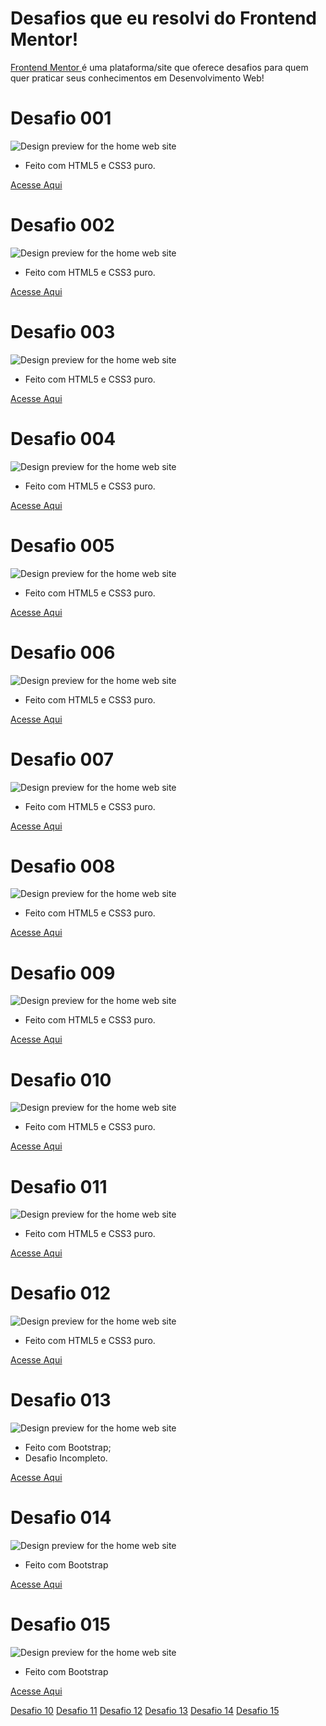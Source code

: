 # Desafios que eu resolvi do Frontend Mentor! 
<a href="https://www.frontendmentor.io/">Frontend Mentor </a> é uma plataforma/site que oferece desafios para quem quer praticar seus conhecimentos em Desenvolvimento Web! <br>

# Desafio 001
![Design preview for the home web site](./design/1.jpg)
<ul>
 <li>Feito com HTML5 e CSS3 puro.</li>
</ul>
<a href="https://jaojogadez.github.io/frontend-mentor/Desafio%20001/" target="_blank">Acesse Aqui</a>

# Desafio 002
![Design preview for the home web site](./design/2.jpg)
<ul>
 <li>Feito com HTML5 e CSS3 puro.</li>
</ul>
<a href="https://jaojogadez.github.io/frontend-mentor/Desafio%20002/" target="_blank">Acesse Aqui</a>


# Desafio 003
![Design preview for the home web site](./design/3.jpg)
<ul>
 <li>Feito com HTML5 e CSS3 puro.</li>
</ul>
<a href="https://jaojogadez.github.io/frontend-mentor/Desafio%20003/" target="_blank">Acesse Aqui</a>


# Desafio 004
![Design preview for the home web site](./design/4.jpg)
<ul>
 <li>Feito com HTML5 e CSS3 puro.</li>
</ul>
<a href="https://jaojogadez.github.io/frontend-mentor/Desafio%20004/" target="_blank">Acesse Aqui</a>

# Desafio 005
![Design preview for the home web site](./design/5.jpg)
<ul>
 <li>Feito com HTML5 e CSS3 puro.</li>
</ul>
<a href="https://jaojogadez.github.io/frontend-mentor/Desafio%20005/" target="_blank">Acesse Aqui</a>

# Desafio 006
![Design preview for the home web site](./design/6.jpg)
<ul>
 <li>Feito com HTML5 e CSS3 puro.</li>
</ul>
<a href="https://jaojogadez.github.io/frontend-mentor/Desafio%20006/" target="_blank">Acesse Aqui</a>

# Desafio 007
![Design preview for the home web site](./design/7.jpg)
<ul>
 <li>Feito com HTML5 e CSS3 puro.</li>
</ul>
<a href="https://jaojogadez.github.io/frontend-mentor/Desafio%20007/" target="_blank">Acesse Aqui</a>

 # Desafio 008
![Design preview for the home web site](./design/8.jpg)
<ul>
 <li>Feito com HTML5 e CSS3 puro.</li>
</ul>
<a href="https://jaojogadez.github.io/frontend-mentor/Desafio%20008/" target="_blank">Acesse Aqui</a>

# Desafio 009
![Design preview for the home web site](./design/9.jpg)
<ul>
 <li>Feito com HTML5 e CSS3 puro.</li>
</ul>
<a href="https://jaojogadez.github.io/frontend-mentor/Desafio%20009/" target="_blank">Acesse Aqui</a>

# Desafio 010
![Design preview for the home web site](./design/10.jpg)
<ul>
 <li>Feito com HTML5 e CSS3 puro.</li>
</ul>
<a href="https://jaojogadez.github.io/frontend-mentor/Desafio%20010/" target="_blank">Acesse Aqui</a>

# Desafio 011
![Design preview for the home web site](./design/11.jpg)
<ul>
 <li>Feito com HTML5 e CSS3 puro.</li>
</ul>
<a href="https://jaojogadez.github.io/frontend-mentor/Desafio%20011/" target="_blank">Acesse Aqui</a>

# Desafio 012
![Design preview for the home web site](./design/12.jpg)
<ul>
 <li>Feito com HTML5 e CSS3 puro.</li>
</ul>
<a href="https://jaojogadez.github.io/frontend-mentor/Desafio%20012/" target="_blank">Acesse Aqui</a>

# Desafio 013
![Design preview for the home web site](./design/13.jpg)
<ul>
 <li>Feito com Bootstrap;</li>
 <li>Desafio Incompleto.</li>
</ul>
<a href="https://jaojogadez.github.io/frontend-mentor/Desafio%20013/" target="_blank">Acesse Aqui</a>

# Desafio 014
![Design preview for the home web site](./design/14.jpg)
<ul>
 <li>Feito com Bootstrap</li>
</ul>
<a href="https://jaojogadez.github.io/frontend-mentor/Desafio%20014/" target="_blank">Acesse Aqui</a>

# Desafio 015
![Design preview for the home web site](./design/15.jpg)
<ul>
 <li>Feito com Bootstrap</li>
</ul>
<a href="https://jaojogadez.github.io/frontend-mentor/Desafio%20015/" target="_blank">Acesse Aqui</a>

 <a href="https://jaojogadez.github.io/frontend-mentor/Desafio%20010/index.html" target="_blank">Desafio 10</a>
 <a href="https://jaojogadez.github.io/frontend-mentor/Desafio%20011/index.html" target="_blank">Desafio 11</a>
 <a href="https://jaojogadez.github.io/frontend-mentor/Desafio%20012/index.html" target="_blank">Desafio 12</a>
 <a href="https://jaojogadez.github.io/frontend-mentor/Desafio%20013/" target="_blank">Desafio 13</a>
 <a href="https://jaojogadez.github.io/frontend-mentor/Desafio%20014/" target="_blank">Desafio 14</a>
 <a href="https://jaojogadez.github.io/frontend-mentor/Desafio%20015/" target="_blank">Desafio 15</a>
